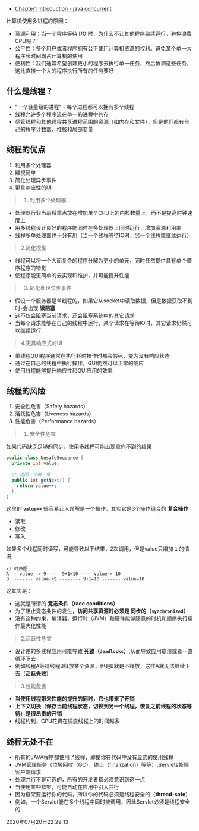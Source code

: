 - [Chapter1 Introduction - java concurrent](http://www.pascal-man.com/navigation/faq-java-browser/java-concurrent/JC-Ch1-4-bse069-kbe096.pdf)

计算机使用多进程的原因：

- 资源利用：当一个程序等待 **I/O** 时，为什么不让其他程序继续运行，避免浪费CPU呢？
- 公平性：多个用户或者程序拥有公平使用计算机资源的权利。避免某个单一大程序长时间霸占计算机的使用
- 便利性：我们通常希望创建更小的程序去执行单一任务，然后协调这些任务，这比直接一个大的程序执行所有的任务要好



## 什么是线程？

- "一个轻量级的进程" - 每个进程都可以拥有多个线程
- 线程允许多个程序流在单一的进程中共存
- 尽管线程和其他线程共享进程范围的资源（如内存和文件），但是他们都有自己的程序计数器，堆栈和局部变量



## 线程的优点

1. 利用多个处理器
2. 建模简单
3. 简化处理异步事件
4. 更具响应性的UI



> 1. 利用多个处理器

- 处理器行业当前将重点放在增加单个CPU上的内核数量上，而不是提高时钟速度上
- 用多线程设计良好的程序能同时在多处理器上同时运行，增加资源利用率
- 线程多单处理器也十分有用（当一个线程等待IO时，另一个线程能继续运行）



> 2.简化模型

- 线程可以将一个大而复杂的程序分解为更小的单元，同时任然提供具有单个顺序程序的错觉
- 使程序能更简单的去实现和维护，并可能提升性能



> 3. 简化处理异步事件

- 假设一个服务器是单线程的，如果它从socket中读取数据，但是数据获取不到时-会出现 **读阻塞**
- 这不仅会阻塞当前请求，还会阻塞系统中的其它请求
- 当每个请求能够在自己的线程中运行，某个请求在等待IO时，其它请求仍然可以继续运行



> 4.更具响应式的UI

- 单线程GUI程序通常在执行耗时操作时都会假死，变为没有响应状态
- 通过在自己的线程中执行操作，GUI仍然可以正常的响应
- 使用线程能够提升响应性和GUI应用的效率



## 线程的风险

1. 安全性危害（Safety hazards）
2. 活跃性危害（Liveness hazards）
3. 性能危害（Performance hazards）



> 1. 安全性危害

如果代码缺乏足够的同步，使用多线程可能出现意向不到的结果

```java
public class UnsafeSequence {
  private int value;
  
  // 返回一个唯一值
  public int getNext() {
    return value++;
  }
}
```

这里的 **`value++`** 很容易让人误解是一个操作，其实它是3个操作组合的 **复合操作**

- 读取
- 修改
- 写入

如果多个线程同时读写，可能导致以下结果，2次调用，但是value只增加 **`1`** 的情况：

```
// 时序图
A  - value -> 9 ---- 9+1=10 ---- value-> 10
B  ------- value->9 -------- 9+1=10 ------- value=10
```

这其实是：

- 这就是所谓的 **竞态条件（race conditions）**
- 为了阻止竞态条件的发生，**访问共享资源时必须是 同步的（`synchronized`）**
- 没有这种约束，编译器，运行时（JVM）和硬件能够随意的时机和顺序执行操作最大化性能



> 2.活跃性危害

- 设计差的多线程应用可能导致 **死锁（`deadlocks`）**,从而导致应用崩溃或者一直循环下去
- 例如线程A等待线程B释放某个资源，但是B就是不释放，这样A就无法继续下去（**活跃失败**）



> 3.性能危害

- **当使用线程带来性能的提升的同时，它也带来了开销**
- **上下文切换（保存当前线程状态，切换到另一个线程，恢复之前线程的状态等待）是很昂贵的开销**
- 线程约到，CPU花费在调度线程上的时间越多



## 线程无处不在

- 所有的JAVA程序都使用了线程，即使你在代码中没有显式的使用线程
- JVM管理任务（垃圾回收（GC），终止（finalization）等等）.Servlets处理客户端请求
- 处理并行不是可选的，所有的开发者都必须意识到这一点
- 当使用某些框架，可能自动在应用中引入并行
- 因为框架要运行你的代码，所以你的代码必须是线程安全的（**thread-safe**）
- 例如，一个Servlet能在多个线程中同时被调用，因此Servlet必须是线程安全的



2020年07月20日22:29:13